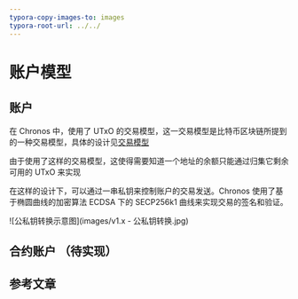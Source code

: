 ```yaml
---
typora-copy-images-to: images
typora-root-url: ../../
---
```


# 账户模型

## 账户

在 Chronos 中，使用了 UTxO 的交易模型，这一交易模型是比特币区块链所提到的一种交易模型，具体的设计见[交易模型](/v1.x/Node/交易模型.md)

由于使用了这样的交易模型，这使得需要知道一个地址的余额只能通过归集它剩余可用的 UTxO 来实现

在这样的设计下，可以通过一串私钥来控制账户的交易发送。Chronos 使用了基于椭圆曲线的加密算法 ECDSA 下的 SECP256k1 曲线来实现交易的签名和验证。

![公私钥转换示意图](images/v1.x - 公私钥转换.jpg)

## 合约账户 （待实现）



## 参考文章